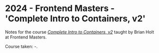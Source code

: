 # 2024 - Frontend Masters - 'Complete Intro to Containers, v2'

Notes for the course _[Complete Intro to Containers, v2](https://frontendmasters.com/courses/complete-intro-containers-v2/)_ taught by Brian Holt at Frontend Masters.

Course taken: -.
